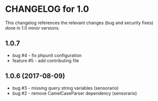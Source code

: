 # CHANGELOG for 1.0

This changelog references the relevant changes (bug and security fixes) done
in 1.0 minor versions.

## 1.0.7

 - bug #4 - fix phpunit configuration
 - feature #5 - add contributing file

## 1.0.6 (2017-08-09)

 - bug #3 - missing query string variables (sensorario)
 - bug #2 - remove CamelCaseParser dependency (sensorario)
